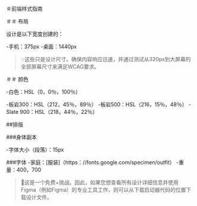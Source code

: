 ＃前端样式指南

＃＃ 布局

设计是以下宽度创建的：

 -手机：375px
 -桌面：1440px

>💡这些只是设计尺寸。确保内容响应迅速，并通过测试从320px到大屏幕的全部屏幕尺寸来满足WCAG要求。

＃＃ 颜色

 -白色：HSL（0，0％，100％）

 -板岩300：HSL（212，45％，89％）
 -板岩500：HSL（216，15％，48％）
 -Slate 900：HSL（218，44％，22％）

##排版

###身体副本

 -字体大小（段落）：15px

###字体
 -家庭：[服装]（https：//fonts.google.com/specimen/outfit）
 -重量：400，700

>💎这是一个免费+挑战。因此，如果您想查看所有设计详细信息并使用Figma（例如Figma）的专业工具工作，则可以从下载启动器代码的位置下载设计文件。